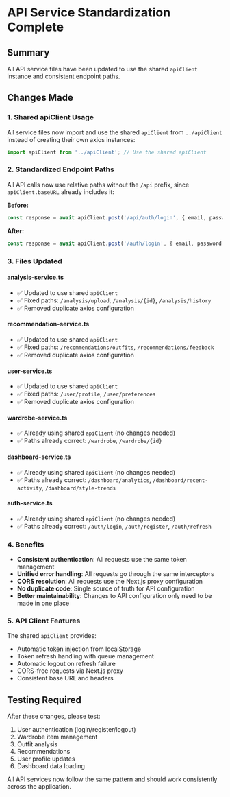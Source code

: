 # API Service Standardization Complete

## Summary
All API service files have been updated to use the shared `apiClient` instance and consistent endpoint paths.

## Changes Made

### 1. **Shared apiClient Usage**
All service files now import and use the shared `apiClient` from `../apiClient` instead of creating their own axios instances:

```typescript
import apiClient from '../apiClient'; // Use the shared apiClient
```

### 2. **Standardized Endpoint Paths**
All API calls now use relative paths without the `/api` prefix, since `apiClient.baseURL` already includes it:

**Before:**
```typescript
const response = await apiClient.post('/api/auth/login', { email, password });
```

**After:**
```typescript
const response = await apiClient.post('/auth/login', { email, password });
```

### 3. **Files Updated**

#### **analysis-service.ts**
- ✅ Updated to use shared `apiClient`
- ✅ Fixed paths: `/analysis/upload`, `/analysis/{id}`, `/analysis/history`
- ✅ Removed duplicate axios configuration

#### **recommendation-service.ts**
- ✅ Updated to use shared `apiClient`
- ✅ Fixed paths: `/recommendations/outfits`, `/recommendations/feedback`
- ✅ Removed duplicate axios configuration

#### **user-service.ts**
- ✅ Updated to use shared `apiClient`
- ✅ Fixed paths: `/user/profile`, `/user/preferences`
- ✅ Removed duplicate axios configuration

#### **wardrobe-service.ts**
- ✅ Already using shared `apiClient` (no changes needed)
- ✅ Paths already correct: `/wardrobe`, `/wardrobe/{id}`

#### **dashboard-service.ts**
- ✅ Already using shared `apiClient` (no changes needed)
- ✅ Paths already correct: `/dashboard/analytics`, `/dashboard/recent-activity`, `/dashboard/style-trends`

#### **auth-service.ts**
- ✅ Already using shared `apiClient` (no changes needed)
- ✅ Paths already correct: `/auth/login`, `/auth/register`, `/auth/refresh`

### 4. **Benefits**
- **Consistent authentication**: All requests use the same token management
- **Unified error handling**: All requests go through the same interceptors
- **CORS resolution**: All requests use the Next.js proxy configuration
- **No duplicate code**: Single source of truth for API configuration
- **Better maintainability**: Changes to API configuration only need to be made in one place

### 5. **API Client Features**
The shared `apiClient` provides:
- Automatic token injection from localStorage
- Token refresh handling with queue management
- Automatic logout on refresh failure
- CORS-free requests via Next.js proxy
- Consistent base URL and headers

## Testing Required
After these changes, please test:
1. User authentication (login/register/logout)
2. Wardrobe item management
3. Outfit analysis
4. Recommendations
5. User profile updates
6. Dashboard data loading

All API services now follow the same pattern and should work consistently across the application.
